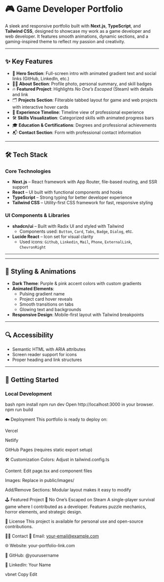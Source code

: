 # 🎮 Game Developer Portfolio

A sleek and responsive portfolio built with **Next.js**, **TypeScript**, and **Tailwind CSS**, designed to showcase my work as a game developer and web developer. It features smooth animations, dynamic sections, and a gaming-inspired theme to reflect my passion and creativity.

---

## ✨ Key Features

- 🎯 **Hero Section**: Full-screen intro with animated gradient text and social links (GitHub, LinkedIn, etc.)
- 🧑‍💼 **About Section**: Profile photo, personal summary, and skill badges
- 🔥 **Featured Project**: Highlights *No One’s Escaped* (Steam) with details and link
- 🗂️ **Projects Section**: Filterable tabbed layout for game and web projects with interactive hover cards
- 📅 **Experience Timeline**: Timeline view of professional experience
- 🛠️ **Skills Visualization**: Categorized skills with animated progress bars
- 🎓 **Education & Certifications**: Degrees and professional achievements
- 📬 **Contact Section**: Form with professional contact information

---

## 🛠️ Tech Stack

### Core Technologies

- **Next.js** – React framework with App Router, file-based routing, and SSR support
- **React** – UI built with functional components and hooks
- **TypeScript** – Strong typing for better developer experience
- **Tailwind CSS** – Utility-first CSS framework for fast, responsive styling

### UI Components & Libraries

- **shadcn/ui** – Built with Radix UI and styled with Tailwind
  - Components used: `Button`, `Card`, `Tabs`, `Badge`, `Dialog`, etc.
- **Lucide React** – Icon set for visual clarity
  - Used icons: `Github`, `Linkedin`, `Mail`, `Phone`, `ExternalLink`, `ChevronRight`

---


---

## 💅 Styling & Animations

- **Dark Theme**: Purple & pink accent colors with custom gradients
- **Animated Elements**:
  - Pulsing gradient name
  - Project card hover reveals
  - Smooth transitions on tabs
  - Glowing text and backgrounds
- **Responsive Design**: Mobile-first layout with Tailwind breakpoints

---

## 🔍 Accessibility

- Semantic HTML with ARIA attributes
- Screen reader support for icons
- Proper heading and link structures

---

## 🚀 Getting Started

### Local Development

bash
npm install
npm run dev
Open http://localhost:3000 in your browser.
npm run build

☁️ Deployment
This portfolio is ready to deploy on:

Vercel

Netlify

GitHub Pages (requires static export setup)

🛠 Customization
Colors: Adjust in tailwind.config.ts

Content: Edit page.tsx and component files

Images: Replace in public/images/

Add/Remove Sections: Modular layout makes it easy to modify

🕹️ Featured Project
🔗 No One’s Escaped on Steam
A single-player survival game where I contributed as a developer. Features puzzle mechanics, horror elements, and strategic design.

📌 License
This project is available for personal use and open-source contributions.

🙋‍♂️ Contact
📧 Email: your-email@example.com

🌐 Website: your-portfolio-link.com

🐙 GitHub: @yourusername

🔗 LinkedIn: Your Name

vbnet
Copy
Edit


